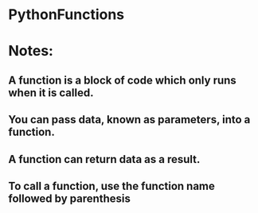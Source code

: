# PythonFunctions

# Notes:
## A function is a block of code which only runs when it is called.
## You can pass data, known as parameters, into a function.
## A function can return data as a result. 

## To call a function, use the function name followed by parenthesis 
